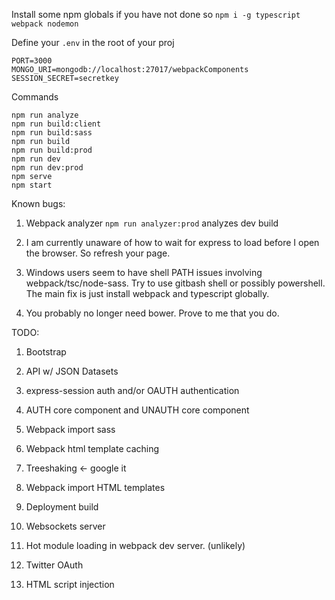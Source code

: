 Install some npm globals if you have not done so
`npm i -g typescript webpack nodemon`

Define your `.env` in the root of your proj
```
PORT=3000
MONGO_URI=mongodb://localhost:27017/webpackComponents
SESSION_SECRET=secretkey
```

Commands
```
npm run analyze
npm run build:client
npm run build:sass
npm run build
npm run build:prod
npm run dev
npm run dev:prod
npm serve
npm start
```

Known bugs:

1. Webpack analyzer `npm run analyzer:prod` analyzes dev build

2. I am currently unaware of how to wait for express to load before I open the browser.  So refresh your page.

3. Windows users seem to have shell PATH issues involving webpack/tsc/node-sass.  Try to use gitbash shell or possibly powershell.  The main fix is just install webpack and typescript globally.

4. You probably no longer need bower.  Prove to me that you do.

TODO:

1. Bootstrap

2. API w/ JSON Datasets

3. express-session auth and/or OAUTH authentication

4. AUTH core component and UNAUTH core component

5. Webpack import sass

6. Webpack html template caching

7. Treeshaking <- google it

8. Webpack import HTML templates

9. Deployment build

10. Websockets server

11. Hot module loading in webpack dev server. (unlikely)

12. Twitter OAuth

13. HTML script injection
